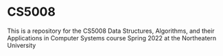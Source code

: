 # CS5008
 This is a repository for the CS5008 Data Structures, Algorithms, and their Applications in Computer Systems course Spring 2022 at the Northeatern University
